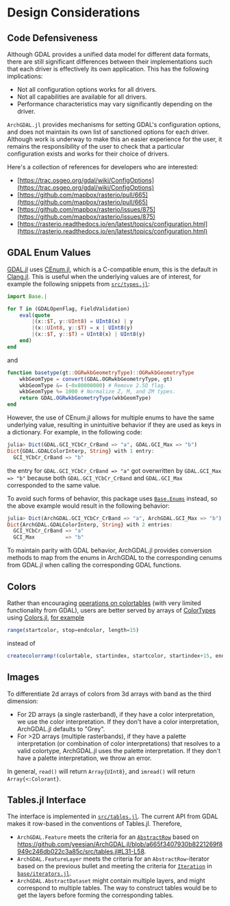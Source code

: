 # Design Considerations

## Code Defensiveness

Although GDAL provides a unified data model for different data formats, there are still significant differences between their implementations such that each driver is effectively its own application. This has the following implications:

- Not all configuration options works for all drivers.
- Not all capabilities are available for all drivers.
- Performance characteristics may vary significantly depending on the driver.

`ArchGDAL.jl` provides mechanisms for setting GDAL's configuration options, and does not maintain its own list of sanctioned options for each driver. Although work is underway to make this an easier experience for the user, it remains the responsibility of the user to check that a particular configuration exists and works for their choice of drivers.

Here's a collection of references for developers who are interested:
- [https://trac.osgeo.org/gdal/wiki/ConfigOptions](https://trac.osgeo.org/gdal/wiki/ConfigOptions)
- [https://github.com/mapbox/rasterio/pull/665](https://github.com/mapbox/rasterio/pull/665)
- [https://github.com/mapbox/rasterio/issues/875](https://github.com/mapbox/rasterio/issues/875)
- [https://rasterio.readthedocs.io/en/latest/topics/configuration.html](https://rasterio.readthedocs.io/en/latest/topics/configuration.html)

## GDAL Enum Values

[GDAL.jl](https://github.com/JuliaGeo/GDAL.jl) uses [CEnum.jl](https://github.com/JuliaInterop/CEnum.jl), which is a C-compatible enum, this is the default in [Clang.jl](https://github.com/JuliaInterop/Clang.jl). This is useful when the underlying values are of interest, for example the following snippets from [`src/types.jl`](https://github.com/yeesian/ArchGDAL.jl/blob/master/src/types.jl):

```julia
import Base.|

for T in (GDALOpenFlag, FieldValidation)
    eval(quote
        |(x::$T, y::UInt8) = UInt8(x) | y
        |(x::UInt8, y::$T) = x | UInt8(y)
        |(x::$T, y::$T) = UInt8(x) | UInt8(y)
    end)
end
```

and

```julia
function basetype(gt::OGRwkbGeometryType)::OGRwkbGeometryType
    wkbGeomType = convert(GDAL.OGRwkbGeometryType, gt)
    wkbGeomType &= (~0x80000000) # Remove 2.5D flag.
    wkbGeomType %= 1000 # Normalize Z, M, and ZM types.
    return GDAL.OGRwkbGeometryType(wkbGeomType)
end
```

However, the use of CEnum.jl allows for multiple enums to have the same underlying value, resulting in unintuitive behavior if they are used as keys in a dictionary. For example, in the following code:

```julia
julia> Dict(GDAL.GCI_YCbCr_CrBand => "a", GDAL.GCI_Max => "b")
Dict{GDAL.GDALColorInterp, String} with 1 entry:
  GCI_YCbCr_CrBand => "b"
```

the entry for `GDAL.GCI_YCbCr_CrBand => "a"` got overwritten by `GDAL.GCI_Max => "b"` because both `GDAL.GCI_YCbCr_CrBand` and `GDAL.GCI_Max` corresponded to the same value.

To avoid such forms of behavior, this package uses [`Base.Enums`](https://docs.julialang.org/en/v1/base/base/#Base.Enums.Enum) instead, so the above example would result in the following behavior:


```julia
julia> Dict(ArchGDAL.GCI_YCbCr_CrBand => "a", ArchGDAL.GCI_Max => "b")
Dict{ArchGDAL.GDALColorInterp, String} with 2 entries:
  GCI_YCbCr_CrBand => "a"
  GCI_Max          => "b"
```

To maintain parity with GDAL behavior, ArchGDAL.jl provides conversion methods to map from the enums in ArchGDAL to the corresponding cenums from GDAL.jl when calling the corresponding GDAL functions.

## Colors

Rather than encouraging [operations on colortables](https://gdal.org/python/osgeo.gdal.ColorTable-class.html) (with very limited functionality from GDAL), users are better served by arrays of [ColorTypes](https://github.com/JuliaGraphics/ColorTypes.jl) using [Colors.jl](https://github.com/JuliaGraphics/Colors.jl), [for example](http://juliagraphics.github.io/Colors.jl/stable/colormapsandcolorscales/#Generating-a-range-of-colors)

```julia
range(startcolor, stop=endcolor, length=15)
```

instead of

```julia
createcolorramp!(colortable, startindex, startcolor, startindex+15, endcolor)
```

## Images

To differentiate 2d arrays of colors from 3d arrays with band as the third dimension:

* For 2D arrays (a single rasterband), if they have a color interpretation, we use the color interpretation. If they don't have a color interpretation, ArchGDAL.jl defaults to "Grey".
* For >2D arrays (multiple rasterbands), if they have a palette interpretation (or combination of color interpretations) that resolves to a valid colortype, ArchGDAL.jl uses the palette interpretation. If they don't have a palette interpretation, we throw an error.

In general, `read()` will return `Array{UInt8}`, and `imread()` will return `Array{<:Colorant}`.

## Tables.jl Interface

The interface is implemented in [`src/tables.jl`](https://github.com/yeesian/ArchGDAL.jl/blob/master/src/tables.jl). The current API from GDAL makes it row-based in the conventions of Tables.jl. Therefore,

* `ArchGDAL.Feature` meets the criteria for an [`AbstractRow`](https://tables.juliadata.org/dev/#Tables.AbstractRow-1) based on https://github.com/yeesian/ArchGDAL.jl/blob/a665f3407930b8221269f8949c246db022c3a85c/src/tables.jl#L31-L58.
* `ArchGDAL.FeatureLayer` meets the criteria for an `AbstractRow`-iterator based on the previous bullet and meeting the criteria for [`Iteration`](https://docs.julialang.org/en/v1/manual/interfaces/#man-interface-iteration) in [`base/iterators.jl`](https://github.com/yeesian/ArchGDAL.jl/blob/a665f3407930b8221269f8949c246db022c3a85c/src/base/iterators.jl#L1-L18).
* `ArchGDAL.AbstractDataset` might contain multiple layers, and might correspond to multiple tables. The way to construct tables would be to get the layers before forming the corresponding tables.


